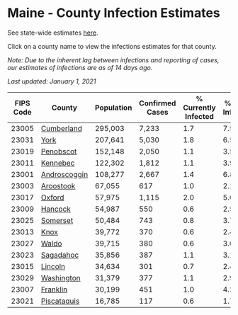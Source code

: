 # Maine - County Infection Estimates

See state-wide estimates [here](/infections/us-me).

Click on a county name to view the infections estimates for that county.

*Note: Due to the inherent lag between infections and reporting of cases, our estimates of infections are as of 14 days ago.*

*Last updated: January 1, 2021*

|   FIPS Code |                       County |   Population |   Confirmed Cases |   % Currently Infected |   % Total Infected |
|-------------|------------------------------|--------------|-------------------|------------------------|--------------------|
|       23005 |     [Cumberland](cumberland) |      295,003 |             7,233 |                    1.7 |                7.5 |
|       23031 |                 [York](york) |      207,641 |             5,030 |                    1.8 |                6.5 |
|       23019 |       [Penobscot](penobscot) |      152,148 |             2,050 |                    1.1 |                3.5 |
|       23011 |         [Kennebec](kennebec) |      122,302 |             1,812 |                    1.1 |                3.9 |
|       23001 | [Androscoggin](androscoggin) |      108,277 |             2,667 |                    1.4 |                6.8 |
|       23003 |       [Aroostook](aroostook) |       67,055 |               617 |                    1.0 |                2.1 |
|       23017 |             [Oxford](oxford) |       57,975 |             1,115 |                    2.0 |                5.0 |
|       23009 |           [Hancock](hancock) |       54,987 |               550 |                    0.6 |                2.5 |
|       23025 |         [Somerset](somerset) |       50,484 |               743 |                    0.8 |                3.7 |
|       23013 |                 [Knox](knox) |       39,772 |               370 |                    0.6 |                2.4 |
|       23027 |               [Waldo](waldo) |       39,715 |               380 |                    0.6 |                3.0 |
|       23023 |       [Sagadahoc](sagadahoc) |       35,856 |               387 |                    1.1 |                3.1 |
|       23015 |           [Lincoln](lincoln) |       34,634 |               301 |                    0.7 |                2.4 |
|       23029 |     [Washington](washington) |       31,379 |               377 |                    1.1 |                2.9 |
|       23007 |         [Franklin](franklin) |       30,199 |               451 |                    1.0 |                4.2 |
|       23021 |   [Piscataquis](piscataquis) |       16,785 |               117 |                    0.6 |                1.7 |